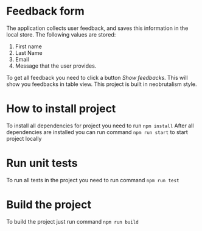 # Feedback form
The application collects user feedback, and saves this information in the local store.
The following values are stored:
1. First name
2. Last Name
3. Email
4. Message that the user provides.

To get all feedback you need to click a button *Show feedbacks*. This will show you feedbacks in table view.
This project is built in neobrutalism style.

# How to install project
To install all dependencies for project you need to run `npm install`
After all dependencies are installed you can run command `npm run start` to start project locally

# Run unit tests
To run all tests in the project you need to run command `npm run test`

# Build the project
To build the project just run command `npm run build`
